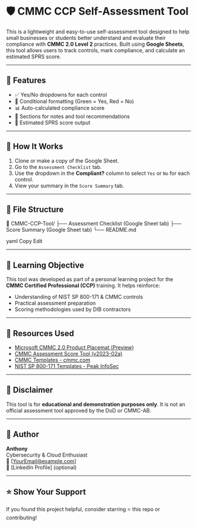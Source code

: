 # 🛡️ CMMC CCP Self-Assessment Tool

This is a lightweight and easy-to-use self-assessment tool designed to help small businesses or students better understand and evaluate their compliance with **CMMC 2.0 Level 2** practices. Built using **Google Sheets**, this tool allows users to track controls, mark compliance, and calculate an estimated SPRS score.

---

## 📌 Features

- ✅ Yes/No dropdowns for each control
- 🎨 Conditional formatting (Green = Yes, Red = No)
- 📊 Auto-calculated compliance score
- 📝 Sections for notes and tool recommendations
- 🧮 Estimated SPRS score output

---

## 🧰 How It Works

1. Clone or make a copy of the Google Sheet.
2. Go to the `Assessment Checklist` tab.
3. Use the dropdown in the **Compliant?** column to select `Yes` or `No` for each control.
4. View your summary in the `Score Summary` tab.

---

## 📂 File Structure

📁 CMMC-CCP-Tool/
├── Assessment Checklist (Google Sheet tab)
├── Score Summary (Google Sheet tab)
└── README.md

yaml
Copy
Edit

---

## 🧠 Learning Objective

This tool was developed as part of a personal learning project for the **CMMC Certified Professional (CCP)** training. It helps reinforce:

- Understanding of NIST SP 800-171 & CMMC controls
- Practical assessment preparation
- Scoring methodologies used by DIB contractors

---

## 📎 Resources Used

- [Microsoft CMMC 2.0 Product Placemat (Preview)](https://app.box.com/s/zojx4msyfgi3cirgieqrnx0x8sz3mky9/file/1597460980762)
- [CMMC Assessment Score Tool (v2023-02a)](https://cmmcinfo.org/mp-files/v2023-02a-far-and-above-and-nist-sp-800-171-self-assessment-dod-score-tool.xlsx/)
- [CMMC Templates - cmmc.com](https://www.cmmc.com/resources)
- [NIST SP 800-171 Templates - Peak InfoSec](https://www.peakinfosec.com/)

---

## 🚧 Disclaimer

This tool is for **educational and demonstration purposes only**. It is not an official assessment tool approved by the DoD or CMMC-AB.

---

## 🙋 Author

**Anthony**  
Cybersecurity & Cloud Enthusiast  
📧 [YourEmail@example.com]  
🔗 [LinkedIn Profile] (optional)

---

## ⭐️ Show Your Support

If you found this project helpful, consider starring ⭐ this repo or contributing!


